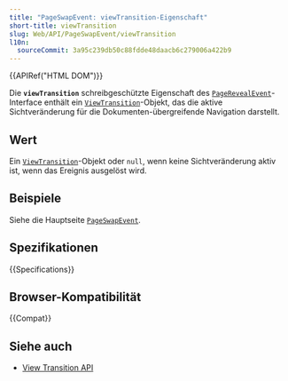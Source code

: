 ```yaml
---
title: "PageSwapEvent: viewTransition-Eigenschaft"
short-title: viewTransition
slug: Web/API/PageSwapEvent/viewTransition
l10n:
  sourceCommit: 3a95c239db50c88fdde48daacb6c279006a422b9
---
```


{{APIRef("HTML DOM")}}

Die **`viewTransition`** schreibgeschützte Eigenschaft des [`PageRevealEvent`](/de/docs/Web/API/PageRevealEvent)-Interface enthält ein [`ViewTransition`](/de/docs/Web/API/ViewTransition)-Objekt, das die aktive Sichtveränderung für die Dokumenten-übergreifende Navigation darstellt.

## Wert

Ein [`ViewTransition`](/de/docs/Web/API/ViewTransition)-Objekt oder `null`, wenn keine Sichtveränderung aktiv ist, wenn das Ereignis ausgelöst wird.

## Beispiele

Siehe die Hauptseite [`PageSwapEvent`](/de/docs/Web/API/PageSwapEvent).

## Spezifikationen

{{Specifications}}

## Browser-Kompatibilität

{{Compat}}

## Siehe auch

- [View Transition API](/de/docs/Web/API/View_Transition_API)
